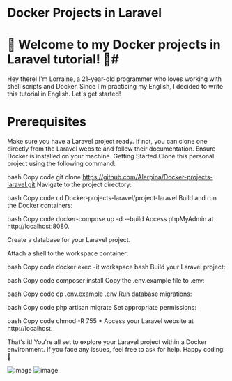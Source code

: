 # Docker Projects in Laravel
# 🚀 Welcome to my Docker projects in Laravel tutorial! 🚀# 

Hey there! I'm Lorraine, a 21-year-old programmer who loves working with shell scripts and Docker. Since I'm practicing my English, I decided to write this tutorial in English. Let's get started!

# Prerequisites #
Make sure you have a Laravel project ready. If not, you can clone one directly from the Laravel website and follow their documentation.
Ensure Docker is installed on your machine.
Getting Started
Clone this personal project using the following command:

bash
Copy code
git clone https://github.com/Alerpina/Docker-projects-laravel.git
Navigate to the project directory:

bash
Copy code
cd Docker-projects-laravel/project-laravel
Build and run the Docker containers:

bash
Copy code
docker-compose up -d --build
Access phpMyAdmin at http://localhost:8080.

Create a database for your Laravel project.

Attach a shell to the workspace container:

bash
Copy code
docker exec -it workspace bash
Build your Laravel project:

bash
Copy code
composer install
Copy the .env.example file to .env:

bash
Copy code
cp .env.example .env
Run database migrations:

bash
Copy code
php artisan migrate
Set appropriate permissions:

bash
Copy code
chmod -R 755 *
Access your Laravel website at http://localhost.

That's it! You're all set to explore your Laravel project within a Docker environment. If you face any issues, feel free to ask for help. Happy coding! 🎉

![image](https://github.com/Alerpina/Docker-projects-laravel/assets/101226446/49345a75-bc3e-43f5-8057-5c6ca8bc721b)
![image](https://github.com/Alerpina/Docker-projects-laravel/assets/101226446/0a20b88b-80da-4b03-8f4d-399832d2fb4b)

